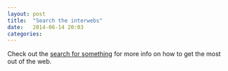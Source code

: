 ```yaml
---
layout: post
title:  "Search the interwebs"
date:   2014-06-14 20:03
categories: 
---
```


Check out the [search for something][GOOGLE] for more info on how to get the most out of the web.

[GOOGLE]: https://google.com
